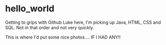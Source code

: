 # hello_world
Getting to grips with Github
Luke here, I'm picking up Java, HTML, CSS and SQL. Not in that order and not very quickly.

This is where I'd put some nice photos.... IF I HAD ANY!!
